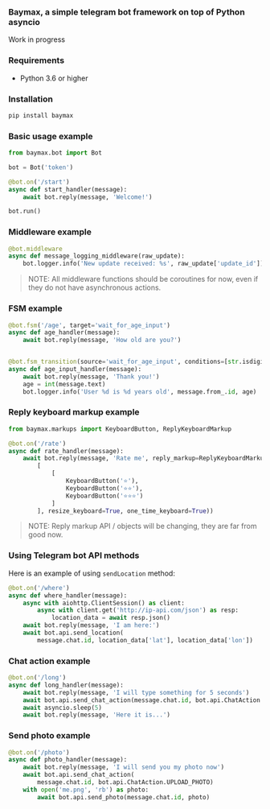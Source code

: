 ### Baymax, a simple telegram bot framework on top of Python asyncio

Work in progress

### Requirements

* Python 3.6 or higher

### Installation

```bash
pip install baymax
```


### Basic usage example

```python
from baymax.bot import Bot

bot = Bot('token')

@bot.on('/start')
async def start_handler(message):
    await bot.reply(message, 'Welcome!')

bot.run()
```


### Middleware example

```python
@bot.middleware
async def message_logging_middleware(raw_update):
    bot.logger.info('New update received: %s', raw_update['update_id'])
```

> NOTE: All middleware functions should be coroutines for now, even if they do not have asynchronous actions.


### FSM example

```python
@bot.fsm('/age', target='wait_for_age_input')
async def age_handler(message):
    await bot.reply(message, 'How old are you?')


@bot.fsm_transition(source='wait_for_age_input', conditions=[str.isdigit], terminate=True)
async def age_input_handler(message):
    await bot.reply(message, 'Thank you!')
    age = int(message.text)
    bot.logger.info('User %d is %d years old', message.from_.id, age)
```


### Reply keyboard markup example


```python
from baymax.markups import KeyboardButton, ReplyKeyboardMarkup

@bot.on('/rate')
async def rate_handler(message):
    await bot.reply(message, 'Rate me', reply_markup=ReplyKeyboardMarkup(
        [
            [
                KeyboardButton('⭐️'),
                KeyboardButton('⭐️⭐️'),
                KeyboardButton('⭐️⭐️⭐️')
            ]
        ], resize_keyboard=True, one_time_keyboard=True))
```

> NOTE: Reply markup API / objects will be changing, they are far from good now.


### Using Telegram bot API methods

Here is an example of using `sendLocation` method:

```python
@bot.on('/where')
async def where_handler(message):
    async with aiohttp.ClientSession() as client:
        async with client.get('http://ip-api.com/json') as resp:
            location_data = await resp.json()
    await bot.reply(message, 'I am here:')
    await bot.api.send_location(
        message.chat.id, location_data['lat'], location_data['lon'])
```


### Chat action example

```python
@bot.on('/long')
async def long_handler(message):
    await bot.reply(message, 'I will type something for 5 seconds')
    await bot.api.send_chat_action(message.chat.id, bot.api.ChatAction.TYPING)
    await asyncio.sleep(5)
    await bot.reply(message, 'Here it is...')
```


### Send photo example

```python
@bot.on('/photo')
async def photo_handler(message):
    await bot.reply(message, 'I will send you my photo now')
    await bot.api.send_chat_action(
        message.chat.id, bot.api.ChatAction.UPLOAD_PHOTO)
    with open('me.png', 'rb') as photo:
        await bot.api.send_photo(message.chat.id, photo)
```
